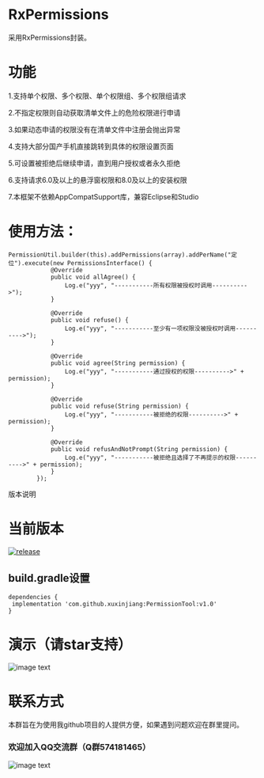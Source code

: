 # RxPermissions
 采用RxPermissions封装。


# 功能

1.支持单个权限、多个权限、单个权限组、多个权限组请求

2.不指定权限则自动获取清单文件上的危险权限进行申请

3.如果动态申请的权限没有在清单文件中注册会抛出异常

4.支持大部分国产手机直接跳转到具体的权限设置页面

5.可设置被拒绝后继续申请，直到用户授权或者永久拒绝

6.支持请求6.0及以上的悬浮窗权限和8.0及以上的安装权限

7.本框架不依赖AppCompatSupport库，兼容Eclipse和Studio

# 使用方法：
```
PermissionUtil.builder(this).addPermissions(array).addPerName("定位").execute(new PermissionsInterface() {
            @Override
            public void allAgree() {
                Log.e("yyy", "-----------所有权限被授权时调用---------->");
            }

            @Override
            public void refuse() {
                Log.e("yyy", "-----------至少有一项权限没被授权时调用---------->");
            }

            @Override
            public void agree(String permission) {
                Log.e("yyy", "-----------通过授权的权限---------->" + permission);
            }

            @Override
            public void refuse(String permission) {
                Log.e("yyy", "-----------被拒绝的权限---------->" + permission);
            }

            @Override
            public void refusAndNotPrompt(String permission) {
                Log.e("yyy", "-----------被拒绝且选择了不再提示的权限---------->" + permission);
            }
        });
```

版本说明

# 当前版本

[![release](https://img.shields.io/badge/release-v1.0-orange.svg)](https://github.com/xuxinjiang/PermissionTool/blob/master/update.md)

## build.gradle设置
```
dependencies {
 implementation 'com.github.xuxinjiang:PermissionTool:v1.0'
}
```
# 演示（请star支持）

![image text](https://github.com/xuxinjiang/PermissionTool/blob/master/gif/untitled.gif)

# 联系方式

本群旨在为使用我github项目的人提供方便，如果遇到问题欢迎在群里提问。

### 欢迎加入QQ交流群（Q群574181465）

![image text](https://github.com/xuxinjiang/PermissionTool/blob/master/gif/xxjqq.png)



